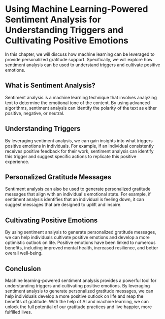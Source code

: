 Using Machine Learning-Powered Sentiment Analysis for Understanding Triggers and Cultivating Positive Emotions
=========================================================================================================================================================================================

In this chapter, we will discuss how machine learning can be leveraged to provide personalized gratitude support. Specifically, we will explore how sentiment analysis can be used to understand triggers and cultivate positive emotions.

What is Sentiment Analysis?
---------------------------

Sentiment analysis is a machine learning technique that involves analyzing text to determine the emotional tone of the content. By using advanced algorithms, sentiment analysis can identify the polarity of the text as either positive, negative, or neutral.

Understanding Triggers
----------------------

By leveraging sentiment analysis, we can gain insights into what triggers positive emotions in individuals. For example, if an individual consistently receives positive feedback for their work, sentiment analysis can identify this trigger and suggest specific actions to replicate this positive experience.

Personalized Gratitude Messages
-------------------------------

Sentiment analysis can also be used to generate personalized gratitude messages that align with an individual's emotional state. For example, if sentiment analysis identifies that an individual is feeling down, it can suggest messages that are designed to uplift and inspire.

Cultivating Positive Emotions
-----------------------------

By using sentiment analysis to generate personalized gratitude messages, we can help individuals cultivate positive emotions and develop a more optimistic outlook on life. Positive emotions have been linked to numerous benefits, including improved mental health, increased resilience, and better overall well-being.

Conclusion
----------

Machine learning-powered sentiment analysis provides a powerful tool for understanding triggers and cultivating positive emotions. By leveraging sentiment analysis to generate personalized gratitude messages, we can help individuals develop a more positive outlook on life and reap the benefits of gratitude. With the help of AI and machine learning, we can unlock the full potential of our gratitude practices and live happier, more fulfilled lives.

